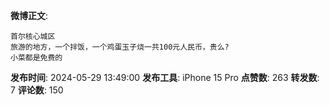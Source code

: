 **微博正文**: 
```
首尔核心城区
旅游的地方，一个拌饭，一个鸡蛋玉子烧一共100元人民币，贵么?
小菜都是免费的
```
**发布时间**: 2024-05-29 13:49:00
**发布工具**: iPhone 15 Pro
**点赞数**: 263
**转发数**: 7
**评论数**: 150
